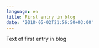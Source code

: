 ```yaml
---
language: en
title: First entry in blog
date: '2018-05-02T21:56:50+03:00'
---
```

Text of first entry in blog

